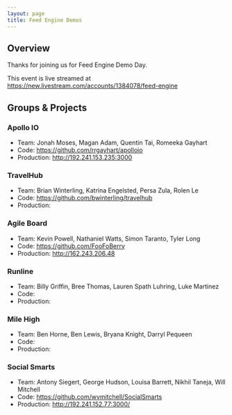 ```yaml
---
layout: page
title: Feed Engine Demos
---
```


## Overview

Thanks for joining us for Feed Engine Demo Day. 

This event is live streamed at https://new.livestream.com/accounts/1384078/feed-engine

## Groups & Projects

### Apollo IO

* Team: Jonah Moses, Magan Adam, Quentin Tai, Romeeka Gayhart
* Code: https://github.com/rrgayhart/apolloio
* Production: http://192.241.153.235:3000

### TravelHub

* Team: Brian Winterling, Katrina Engelsted, Persa Zula, Rolen Le
* Code: https://github.com/bwinterling/travelhub
* Production: 

### Agile Board

* Team: Kevin Powell, Nathaniel Watts, Simon Taranto, Tyler Long
* Code: https://github.com/FooFoBerry
* Production: http://162.243.206.48

### Runline

* Team: Billy Griffin, Bree Thomas, Lauren Spath Luhring, Luke Martinez
* Code: 
* Production: 

### Mile High

* Team: Ben Horne, Ben Lewis, Bryana Knight, Darryl Pequeen
* Code: 
* Production: 

### Social Smarts

* Team: Antony Siegert, George Hudson, Louisa Barrett, Nikhil Taneja, Will Mitchell
* Code: https://github.com/wvmitchell/SocialSmarts
* Production: http://192.241.152.77:3000/
